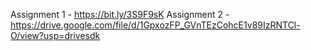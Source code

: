 Assignment 1 - https://bit.ly/3S9F9sK 
Assignment 2 - https://drive.google.com/file/d/1GpxozFP_GVnTEzCohcE1v89IzRNTCl-O/view?usp=drivesdk
